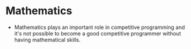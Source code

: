 # Mathematics
- Mathematics plays an important role in competitive programming and it's not possible to become a good competitive programmer 
without having mathematical skills.
